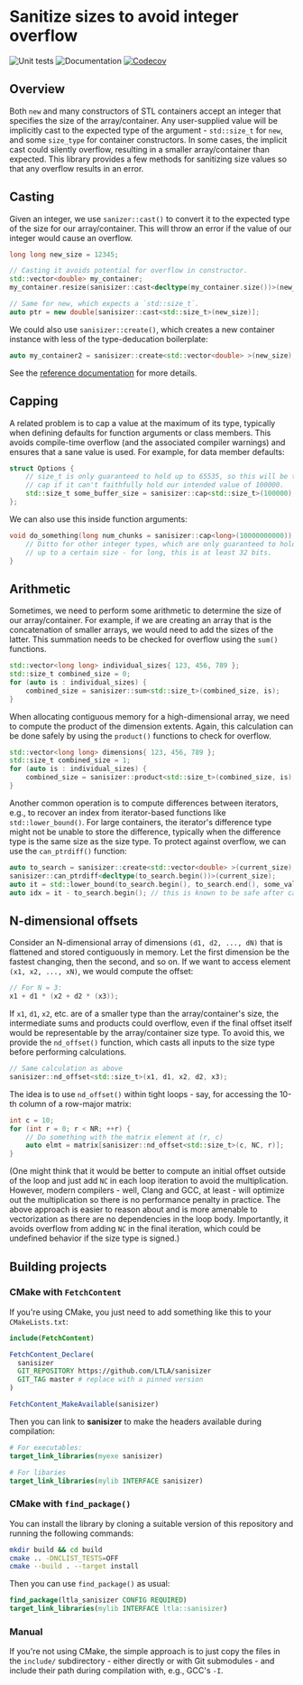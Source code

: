 # Sanitize sizes to avoid integer overflow

![Unit tests](https://github.com/LTLA/sanisizer/actions/workflows/run-tests.yaml/badge.svg)
![Documentation](https://github.com/LTLA/sanisizer/actions/workflows/doxygenate.yaml/badge.svg)
[![Codecov](https://codecov.io/gh/LTLA/sanisizer/branch/master/graph/badge.svg?token=UIfGJvpZTi)](https://codecov.io/gh/LTLA/sanisizer)

## Overview

Both `new` and many constructors of STL containers accept an integer that specifies the size of the array/container.
Any user-supplied value will be implicitly cast to the expected type of the argument - `std::size_t` for `new`, and some `size_type` for container constructors. 
In some cases, the implicit cast could silently overflow, resulting in a smaller array/container than expected. 
This library provides a few methods for sanitizing size values so that any overflow results in an error.

## Casting

Given an integer, we use `sanizer::cast()` to convert it to the expected type of the size for our array/container.
This will throw an error if the value of our integer would cause an overflow.

```cpp
long long new_size = 12345;

// Casting it avoids potential for overflow in constructor.
std::vector<double> my_container;
my_container.resize(sanisizer::cast<decltype(my_container.size())>(new_size));

// Same for new, which expects a `std::size_t`.
auto ptr = new double[sanisizer::cast<std::size_t>(new_size)];
```

We could also use `sanisizer::create()`, which creates a new container instance with less of the type-deducation boilerplate: 

```cpp
auto my_container2 = sanisizer::create<std::vector<double> >(new_size);
```

See the [reference documentation](https://ltla.github.io/sanisizer) for more details.

## Capping

A related problem is to cap a value at the maximum of its type, typically when defining defaults for function arguments or class members.
This avoids compile-time overflow (and the associated compiler warnings) and ensures that a sane value is used.
For example, for data member defaults:

```cpp
struct Options {
    // size_t is only guaranteed to hold up to 65535, so this will be the
    // cap if it can't faithfully hold our intended value of 100000.
    std::size_t some_buffer_size = sanisizer::cap<std::size_t>(100000);
};
```

We can also use this inside function arguments:

```cpp
void do_something(long num_chunks = sanisizer::cap<long>(10000000000)) {
    // Ditto for other integer types, which are only guaranteed to hold
    // up to a certain size - for long, this is at least 32 bits.
}
```

## Arithmetic

Sometimes, we need to perform some arithmetic to determine the size of our array/container.
For example, if we are creating an array that is the concatenation of smaller arrays, we would need to add the sizes of the latter.
This summation needs to be checked for overflow using the `sum()` functions.

```cpp
std::vector<long long> individual_sizes{ 123, 456, 789 };
std::size_t combined_size = 0; 
for (auto is : individual_sizes) {
    combined_size = sanisizer::sum<std::size_t>(combined_size, is);
}
```

When allocating contiguous memory for a high-dimensional array, we need to compute the product of the dimension extents.
Again, this calculation can be done safely by using the `product()` functions to check for overflow.

```cpp
std::vector<long long> dimensions{ 123, 456, 789 };
std::size_t combined_size = 1;
for (auto is : individual_sizes) {
    combined_size = sanisizer::product<std::size_t>(combined_size, is);
}
```

Another common operation is to compute differences between iterators, e.g., to recover an index from iterator-based functions like `std::lower_bound()`.
For large containers, the iterator's difference type might not be unable to store the difference, typically when the difference type is the same size as the size type. 
To protect against overflow, we can use the `can_ptrdiff()` function:

```cpp
auto to_search = sanisizer::create<std::vector<double> >(current_size);
sanisizer::can_ptrdiff<decltype(to_search.begin())>(current_size);
auto it = std::lower_bound(to_search.begin(), to_search.end(), some_value);
auto idx = it - to_search.begin(); // this is known to be safe after can_ptrdiff().
```

## N-dimensional offsets

Consider an N-dimensional array of dimensions `(d1, d2, ..., dN)` that is flattened and stored contiguously in memory.
Let the first dimension be the fastest changing, then the second, and so on.
If we want to access element `(x1, x2, ..., xN)`, we would compute the offset:

```cpp
// For N = 3:
x1 + d1 * (x2 + d2 * (x3));
```

If `x1`, `d1`, `x2`, etc. are of a smaller type than the array/container's size, the intermediate sums and products could overflow,
even if the final offset itself would be representable by the array/container size type. 
To avoid this, we provide the `nd_offset()` function, which casts all inputs to the size type before performing calculations.

```cpp
// Same calculation as above
sanisizer::nd_offset<std::size_t>(x1, d1, x2, d2, x3);
```

The idea is to use `nd_offset()` within tight loops - say, for accessing the 10-th column of a row-major matrix:

```cpp
int c = 10;
for (int r = 0; r < NR; ++r) {
    // Do something with the matrix element at (r, c)
    auto elmt = matrix[sanisizer::nd_offset<std::size_t>(c, NC, r)];
}
```

(One might think that it would be better to compute an initial offset outside of the loop and just add `NC` in each loop iteration to avoid the multiplication.
However, modern compilers - well, Clang and GCC, at least - will optimize out the multiplication so there is no performance penalty in practice.
The above approach is easier to reason about and is more amenable to vectorization as there are no dependencies in the loop body.
Importantly, it avoids overflow from adding `NC` in the final iteration, which could be undefined behavior if the size type is signed.)

## Building projects 

### CMake with `FetchContent`

If you're using CMake, you just need to add something like this to your `CMakeLists.txt`:

```cmake
include(FetchContent)

FetchContent_Declare(
  sanisizer
  GIT_REPOSITORY https://github.com/LTLA/sanisizer
  GIT_TAG master # replace with a pinned version
)

FetchContent_MakeAvailable(sanisizer)
```

Then you can link to **sanisizer** to make the headers available during compilation:

```cmake
# For executables:
target_link_libraries(myexe sanisizer)

# For libaries
target_link_libraries(mylib INTERFACE sanisizer)
```

### CMake with `find_package()`

You can install the library by cloning a suitable version of this repository and running the following commands:

```sh
mkdir build && cd build
cmake .. -DNCLIST_TESTS=OFF
cmake --build . --target install
```

Then you can use `find_package()` as usual:

```cmake
find_package(ltla_sanisizer CONFIG REQUIRED)
target_link_libraries(mylib INTERFACE ltla::sanisizer)
```

### Manual

If you're not using CMake, the simple approach is to just copy the files in the `include/` subdirectory - 
either directly or with Git submodules - and include their path during compilation with, e.g., GCC's `-I`.
